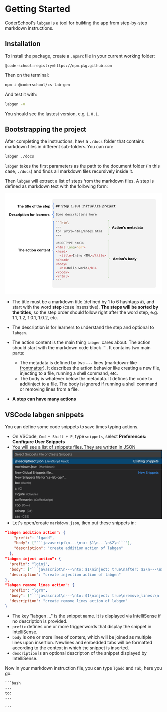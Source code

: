 # Getting Started

CoderSchool's `labgen` is a tool for building the app from step-by-step markdown instructions.

## Installation

To install the package, create a `.npmrc` file in your current working folder:

```
@coderschool:registry=https://npm.pkg.github.com
```

Then on the terminal:

```bash
npm i @coderschool/cs-lab-gen
```

And test it with:

```bash
labgen -v
```

You should see the lastest version, e.g. `1.0.1`.

## Bootstrapping the project

After completing the instructions, have a `./docs` folder that contains markdown files in different sub-folders. You can run:

```bash
labgen ./docs
```

`labgen` takes the first parameters as the path to the document folder (in this case, `./docs`) and finds all markdown files recursively inside it.

Then `labgen` will extract a list of steps from the markdown files. A step is defined as markdown text with the following form:

![](../images/step_structure_1.png)

- The title must be a markdown title (defined by 1 to 6 hashtags `#`), and start with the word **step** (case insensitive). **The steps will be sorted by the titles**, so the step order should follow right after the word step, e.g. 1.1, 1.2, 1.0.1, 1.0.2, etc.

- The description is for learners to understand the step and optional to `labgen`.

- The action content is the main thing `labgen` cares about. The action should start with the markdown code block \```. It contains two main parts:

  - The metadata is defined by two `---` lines (markdown-like [frontmatter](https://www.npmjs.com/package/front-matter)). It describes the action behavior like creating a new file, injecting to a file, running a shell command, etc.
  - The body is whatever below the metadata. It defines the code to add/inject to a file. The body is ignored if running a shell command or removing lines from a file.

- **A step can have many actions**

## VSCode labgen snippets

You can define some code snippets to save times typing actions.

- On VSCode, `Cmd + Shift + P`, type `snippets`, select **Preferences: Configure User Snippets**
- You will see a list of snippets files. They are written in JSON
  ![](../images/vscode_snippets.png)
- Let's open/create `markdown.json`, then put these snippets in:

````json
"labgen addition action": {
    "prefix": "lgadd",
    "body": ["```javascript\n---\nto: $1\n---\n$2\n```"],
    "description": "create addition action of labgen"
  },
"labgen inject action": {
  "prefix": "lginj",
  "body": ["```javascript\n---\nto: $1\ninject: true\nafter: $2\n---\n$3\n```"],
  "description": "create injection action of labgen"
},
"labgen remove lines action": {
  "prefix": "lgrm",
  "body": ["```javascript\n---\nto: $1\ninject: true\nremove_lines:\n  from: $2\n  to: $3\n---\n```"],
  "description": "create remove lines action of labgen"
}
````

- The key "labgen ..." is the snippet name. It is displayed via IntelliSense if no description is provided.
- `prefix` defines one or more trigger words that display the snippet in IntelliSense.
- `body` is one or more lines of content, which will be joined as multiple lines upon insertion. Newlines and embedded tabs will be formatted according to the context in which the snippet is inserted.
- `description` is an optional description of the snippet displayed by IntelliSense.

Now in your markdown instruction file, you can type `lgadd` and `Tab`, here you go.

````
```bash
---
to:
---

```
````
